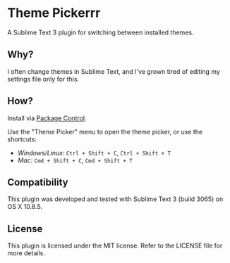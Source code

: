 # Theme Pickerrr

A Sublime Text 3 plugin for switching between installed themes.

## Why?

I often change themes in Sublime Text, and I've grown tired of editing my
settings file only for this.

## How?

Install via [Package Control](https://sublime.wbond.net/installation).

Use the "Theme Picker" menu to open the theme picker, or use the shortcuts:

- *Windows/Linux:* `Ctrl + Shift + C`, `Ctrl + Shift + T`
- *Mac:* `Cmd + Shift + C`, `Cmd + Shift + T`

## Compatibility

This plugin was developed and tested with Sublime Text 3 (build 3065) on OS X
10.8.5.

## License

This plugin is licensed under the MIT license. Refer to the LICENSE file for
more details.
